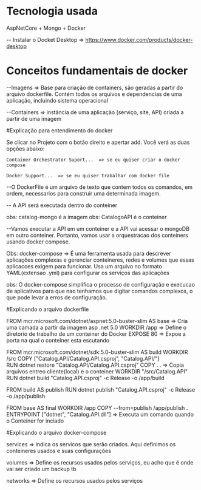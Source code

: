 # Tecnologia usada
AspNetCore + Mongo + Docker

-- Instalar o Docket Desktop => https://www.docker.com/products/docker-desktop

# Conceitos fundamentais de docker

--Imagens => Base para criação de containers, são geradas a partir do arquivo dockerfile. Contém todos os
arquivos e dependencias de uma aplicação, incluindo sistema operacional

--Containers => instância de uma aplicação (serviço, site, API) criada a partir de uma imagem

#Explicação para entendimento do docker

Se clicar no Projeto com o botão direito e apertar add. Você verá as duas opções abaixo:

	Container Orchestrator Suport...  => se eu quiser criar o docker compose
 
	Docker Support...  => se eu quiser trabalhar com docker file

--O DockerFile é um arquivo de texto que contem todos os comandos, em ordem, necessarios para construir uma 
determinada imagem.

-- A API será executada dentro do conteiner

obs: catalog-mongo é a imagem
obs: CatalogoAPI é o conteiner

--Vamos executar a API em um conteiner e a API vai acessar o mongoDB em outro conteiner. Portanto, vamos usar 
a orquestracao dos conteiners usando docker compose.
 
Obs: docker-compose => É uma ferramenta usada para descrever aplicações complexas e gerenciar conteineres, redes e 
volumes que essas aplicacoes exigem para funcionar. Usa um arquivo no formato YAML(extensao .yml) para configurar 
os serviços das aplicações

obs: O docker-compose simplifica o processo de configuração e execucao de aplicativos para que nao tenhamos que 
digitar comandos complexos, o que pode levar a erros de configuração.


#Explicando o arquivo dockerfile

FROM mcr.microsoft.com/dotnet/aspnet:5.0-buster-slim AS base    => Cria uma camada a partir da imagem asp .net 5.0
WORKDIR /app     => Define o diretorio de trabalho de um conteiner do Docker
EXPOSE 80        => Expoe a porta na qual o conteiner esta escutando

FROM mcr.microsoft.com/dotnet/sdk:5.0-buster-slim AS build
WORKDIR /src
COPY ["Catalog.API/Catalog.API.csproj", "Catalog.API/"]  
RUN dotnet restore "Catalog.API/Catalog.API.csproj"
COPY . .  => Copia arquivos entreo cliente(local) e o conteiner
WORKDIR "/src/Catalog.API"
RUN dotnet build "Catalog.API.csproj" -c Release -o /app/build

FROM build AS publish
RUN dotnet publish "Catalog.API.csproj" -c Release -o /app/publish

FROM base AS final
WORKDIR /app
COPY --from=publish /app/publish .
ENTRYPOINT ["dotnet", "Catalog.API.dll"]    => Executa um comando quando o Conteiner for inciado


#Explicando o arquivo docker-compose

services => indica os servicos que serão criados. Aqui definimos os conteineres usados e suas configurações

volumes => Define os recursos usados pelos serviços, eu acho que é onde vai ser criado um backup tb

networks => Define os recursos usados pelos serviços


